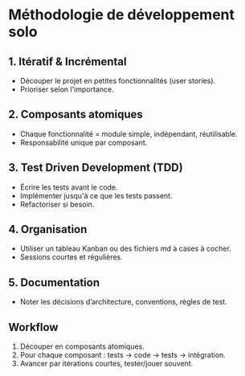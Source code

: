# Méthodologie de développement solo

## 1. Itératif & Incrémental

- Découper le projet en petites fonctionnalités (user stories).
- Prioriser selon l'importance.

## 2. Composants atomiques

- Chaque fonctionnalité = module simple, indépendant, réutilisable.
- Responsabilité unique par composant.

## 3. Test Driven Development (TDD)

- Écrire les tests avant le code.
- Implémenter jusqu'à ce que les tests passent.
- Refactoriser si besoin.

## 4. Organisation

- Utiliser un tableau Kanban ou des fichiers md à cases à cocher.
- Sessions courtes et régulières.

## 5. Documentation

- Noter les décisions d’architecture, conventions, règles de test.

## Workflow

1. Découper en composants atomiques.
2. Pour chaque composant : tests → code → tests → intégration.
3. Avancer par itérations courtes, tester/jouer souvent.
